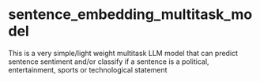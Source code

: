 # sentence_embedding_multitask_model
This is a very simple/light weight multitask LLM model that can predict sentence sentiment and/or classify if a sentence is a political, entertainment,  sports or technological statement
